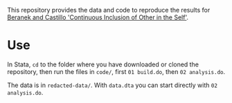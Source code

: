 This repository provides the data and code to reproduce the results for [Beranek and Castillo 'Continuous Inclusion of Other in the Self'](https://geoffreycastillo.com/pdf/Beranek,Castillo-Continuous-Inclusion-of-Other-in-the-Self.pdf).

# Use

In Stata, `cd` to the folder where you have downloaded or cloned the repository, then run the files in `code/`, first `01 build.do`, then `02 analysis.do`.

The data is in `redacted-data/`. 
With `data.dta` you can start directly with `02 analysis.do`.

